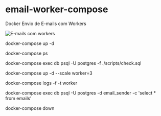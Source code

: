 # email-worker-compose
Docker Envio de E-mails com Workers

![E-mails com workers](https://user-images.githubusercontent.com/47223292/123892964-e98eb200-d931-11eb-91aa-d5d478b00f37.PNG)

docker-compose up -d

docker-compose ps

docker-compose exec db psql -U postgres -f ./scripts/check.sql

docker-compose up -d --scale worker=3

docker-compose logs -f -t worker

docker-compose exec db psql -U postgres -d email_sender -c 'select * from emails'

docker-compose down
